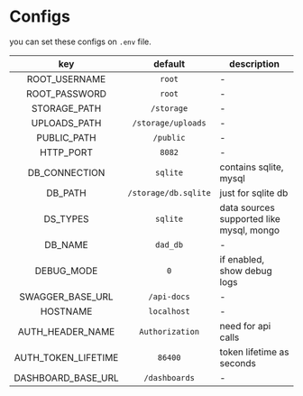 
# Configs

you can set these configs on `.env` file.

|key            |default     |description   |
|:-------------:|:----------:|--------------|
|ROOT_USERNAME  |`root`      |-             |
|ROOT_PASSWORD  |`root`      |-             |
|STORAGE_PATH   |`/storage`  |-             |
|UPLOADS_PATH   |`/storage/uploads`|-       |
|PUBLIC_PATH    |`/public`   |-             |
|HTTP_PORT      |`8082`      |-             |
|DB_CONNECTION  |`sqlite`    | contains sqlite, mysql|
|DB_PATH        |`/storage/db.sqlite`| just for sqlite db|
|DS_TYPES       |`sqlite`    |data sources supported like mysql, mongo|
|DB_NAME        |`dad_db`     |-            |
|DEBUG_MODE     |`0`          |if enabled, show debug logs|
|SWAGGER_BASE_URL|`/api-docs` |-            |
|HOSTNAME       |`localhost`  |-            |
|AUTH_HEADER_NAME|`Authorization`|need for api calls|
|AUTH_TOKEN_LIFETIME|`86400`  |token lifetime as seconds|
|DASHBOARD_BASE_URL|`/dashboards`|-          |